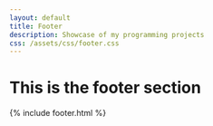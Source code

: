 ```yaml
---
layout: default
title: Footer
description: Showcase of my programming projects
css: /assets/css/footer.css
---
```


# This is the footer section

{% include footer.html %}

